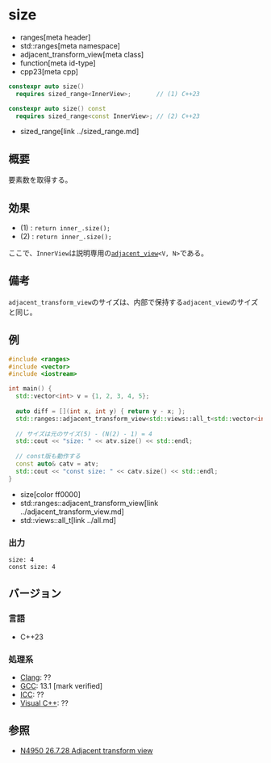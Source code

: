 # size
* ranges[meta header]
* std::ranges[meta namespace]
* adjacent_transform_view[meta class]
* function[meta id-type]
* cpp23[meta cpp]

```cpp
constexpr auto size()
  requires sized_range<InnerView>;       // (1) C++23

constexpr auto size() const
  requires sized_range<const InnerView>; // (2) C++23
```
* sized_range[link ../sized_range.md]

## 概要

要素数を取得する。

## 効果

- (1) : `return inner_.size();`
- (2) : `return inner_.size();`

ここで、`InnerView`は説明専用の[`adjacent_view`](../adjacent_view.md)`<V, N>`である。

## 備考

`adjacent_transform_view`のサイズは、内部で保持する`adjacent_view`のサイズと同じ。

## 例
```cpp example
#include <ranges>
#include <vector>
#include <iostream>

int main() {
  std::vector<int> v = {1, 2, 3, 4, 5};
  
  auto diff = [](int x, int y) { return y - x; };
  std::ranges::adjacent_transform_view<std::views::all_t<std::vector<int>&>, decltype(diff), 2> atv(v, diff);
  
  // サイズは元のサイズ(5) - (N(2) - 1) = 4
  std::cout << "size: " << atv.size() << std::endl;
  
  // const版も動作する
  const auto& catv = atv;
  std::cout << "const size: " << catv.size() << std::endl;
}
```
* size[color ff0000]
* std::ranges::adjacent_transform_view[link ../adjacent_transform_view.md]
* std::views::all_t[link ../all.md]

### 出力
```
size: 4
const size: 4
```

## バージョン
### 言語
- C++23

### 処理系
- [Clang](/implementation.md#clang): ??
- [GCC](/implementation.md#gcc): 13.1 [mark verified]
- [ICC](/implementation.md#icc): ??
- [Visual C++](/implementation.md#visual_cpp): ??

## 参照
- [N4950 26.7.28 Adjacent transform view](https://timsong-cpp.github.io/cppwp/n4950/range.adjacent.transform)